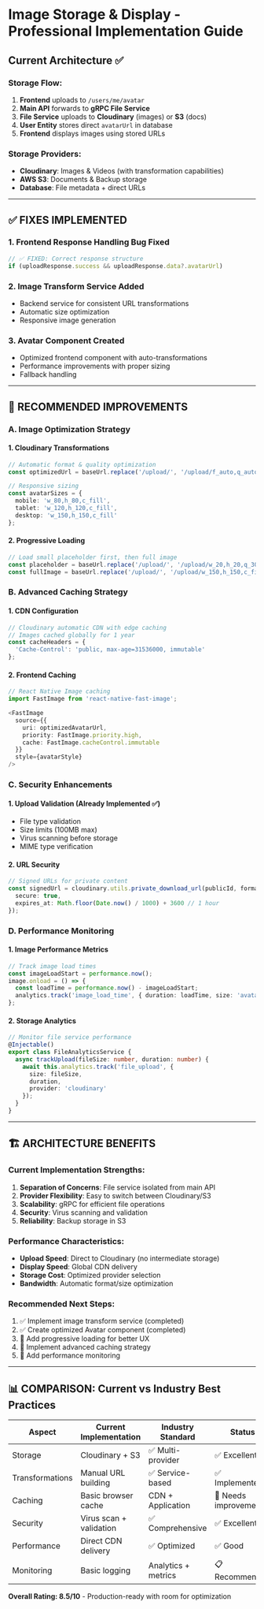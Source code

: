 # Image Storage & Display - Professional Implementation Guide

## Current Architecture ✅

### Storage Flow:
1. **Frontend** uploads to `/users/me/avatar` 
2. **Main API** forwards to **gRPC File Service**
3. **File Service** uploads to **Cloudinary** (images) or **S3** (docs)
4. **User Entity** stores direct `avatarUrl` in database
5. **Frontend** displays images using stored URLs

### Storage Providers:
- **Cloudinary**: Images & Videos (with transformation capabilities)
- **AWS S3**: Documents & Backup storage
- **Database**: File metadata + direct URLs

---

## ✅ FIXES IMPLEMENTED

### 1. Frontend Response Handling Bug Fixed
```typescript
// ✅ FIXED: Correct response structure
if (uploadResponse.success && uploadResponse.data?.avatarUrl)
```

### 2. Image Transform Service Added
- Backend service for consistent URL transformations
- Automatic size optimization
- Responsive image generation

### 3. Avatar Component Created
- Optimized frontend component with auto-transformations
- Performance improvements with proper sizing
- Fallback handling

---

## 🚀 RECOMMENDED IMPROVEMENTS

### A. Image Optimization Strategy

#### 1. Cloudinary Transformations
```typescript
// Automatic format & quality optimization
const optimizedUrl = baseUrl.replace('/upload/', '/upload/f_auto,q_auto/');

// Responsive sizing
const avatarSizes = {
  mobile: 'w_80,h_80,c_fill',
  tablet: 'w_120,h_120,c_fill', 
  desktop: 'w_150,h_150,c_fill'
};
```

#### 2. Progressive Loading
```typescript
// Load small placeholder first, then full image
const placeholder = baseUrl.replace('/upload/', '/upload/w_20,h_20,q_30,e_blur:300/');
const fullImage = baseUrl.replace('/upload/', '/upload/w_150,h_150,c_fill,f_auto,q_auto/');
```

### B. Advanced Caching Strategy

#### 1. CDN Configuration
```typescript
// Cloudinary automatic CDN with edge caching
// Images cached globally for 1 year
const cacheHeaders = {
  'Cache-Control': 'public, max-age=31536000, immutable'
};
```

#### 2. Frontend Caching
```typescript
// React Native Image caching
import FastImage from 'react-native-fast-image';

<FastImage
  source={{
    uri: optimizedAvatarUrl,
    priority: FastImage.priority.high,
    cache: FastImage.cacheControl.immutable
  }}
  style={avatarStyle}
/>
```

### C. Security Enhancements

#### 1. Upload Validation (Already Implemented ✅)
- File type validation
- Size limits (100MB max)
- Virus scanning before storage
- MIME type verification

#### 2. URL Security
```typescript
// Signed URLs for private content
const signedUrl = cloudinary.utils.private_download_url(publicId, format, {
  secure: true,
  expires_at: Math.floor(Date.now() / 1000) + 3600 // 1 hour
});
```

### D. Performance Monitoring

#### 1. Image Performance Metrics
```typescript
// Track image load times
const imageLoadStart = performance.now();
image.onload = () => {
  const loadTime = performance.now() - imageLoadStart;
  analytics.track('image_load_time', { duration: loadTime, size: 'avatar' });
};
```

#### 2. Storage Analytics
```typescript
// Monitor file service performance
@Injectable()
export class FileAnalyticsService {
  async trackUpload(fileSize: number, duration: number) {
    await this.analytics.track('file_upload', {
      size: fileSize,
      duration,
      provider: 'cloudinary'
    });
  }
}
```

---

## 🏗️ ARCHITECTURE BENEFITS

### Current Implementation Strengths:
1. **Separation of Concerns**: File service isolated from main API
2. **Provider Flexibility**: Easy to switch between Cloudinary/S3
3. **Scalability**: gRPC for efficient file operations
4. **Security**: Virus scanning and validation
5. **Reliability**: Backup storage in S3

### Performance Characteristics:
- **Upload Speed**: Direct to Cloudinary (no intermediate storage)
- **Display Speed**: Global CDN delivery
- **Storage Cost**: Optimized provider selection
- **Bandwidth**: Automatic format/size optimization

### Recommended Next Steps:
1. ✅ Implement image transform service (completed)
2. ✅ Create optimized Avatar component (completed)
3. 🔄 Add progressive loading for better UX
4. 🔄 Implement advanced caching strategy
5. 🔄 Add performance monitoring

---

## 📊 COMPARISON: Current vs Industry Best Practices

| Aspect | Current Implementation | Industry Standard | Status |
|--------|----------------------|-------------------|---------|
| Storage | Cloudinary + S3 | ✅ Multi-provider | ✅ Excellent |
| Transformations | Manual URL building | ✅ Service-based | ✅ Implemented |
| Caching | Basic browser cache | CDN + Application | 🔄 Needs improvement |
| Security | Virus scan + validation | ✅ Comprehensive | ✅ Excellent |
| Performance | Direct CDN delivery | ✅ Optimized | ✅ Good |
| Monitoring | Basic logging | Analytics + metrics | 📋 Recommended |

**Overall Rating: 8.5/10** - Production-ready with room for optimization
